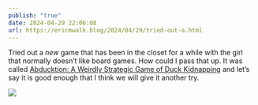 ```yaml
---
publish: "true"
date: 2024-04-29 22:06:08
url: https://ericmwalk.blog/2024/04/29/tried-out-a.html
---
```


Tried out a *new* game that has been in the closet for a while with the girl that normally doesn’t like board games. How could I pass that up. It was called [Abducktion: A Weirdly Strategic Game of Duck Kidnapping](https://www.veryspecialgames.com/products/abducktion-base-game-a-weirdly-strategic-game-of-duck-kidnapping) and let’s say it is good enough that I think we will give it another try.

![](https://ericmwalk.blog/uploads/2024/img-8765.jpeg)